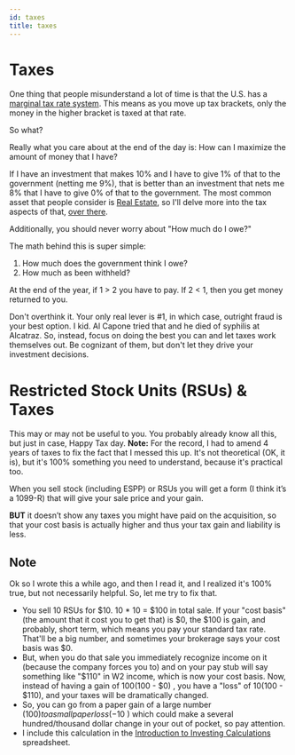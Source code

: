 ```yaml
---
id: taxes
title: taxes
---
```


# Taxes

One thing that people misunderstand a lot of time is that the U.S. has a [marginal tax rate system](https://investinganswers.com/financial-dictionary/tax-center/marginal-tax-rate-2136).  This means as you move up tax brackets, only the money in the higher bracket is taxed at that rate.

So what?

Really what you care about at the end of the day is:  How can I maximize the amount of money that I have?

If I have an investment that makes 10% and I have to give 1% of that to the government (netting me 9%), that is better than an investment that nets me 8% that I have to give 0% of that to the government.  The most common asset that people consider is [Real Estate](realestate.md), so I'll delve more into the tax aspects of that, [over there](realestate.md#taxes).

Additionally, you should never worry about "How much do I owe?"

The math behind this is super simple:
1. How much does the government think I owe?
2. How much as been withheld?  

At the end of the year, if 1 > 2 you have to pay.  If 2 < 1, then you get money returned to you.  

Don't overthink it.  Your only real lever is #1, in which case, outright fraud is your best option.  I kid.  Al Capone tried that and he died of syphilis at Alcatraz.  So, instead, focus on doing the best you can and let taxes work themselves out.  Be cognizant of them, but don't let they drive your investment decisions.

# Restricted Stock Units (RSUs) & Taxes

This may or may not be useful to you.  You probably already know all this, but just in case, Happy Tax day.
  **Note:**  For the record, I had to amend 4 years of taxes to fix the fact that I messed this up.  It's not theoretical (OK, it is), but it's 100% something you need to understand, because it's practical too.

When you sell stock (including ESPP) or RSUs you will get a form (I think it’s a 1099-R) that will give your sale price and your gain.  

**BUT** it doesn’t show any taxes you might have paid on the acquisition, so that your cost basis is actually higher and thus your tax gain and liability is less.
	
## Note  

Ok so I wrote this a while ago, and then I read it, and I realized it's 100% true, but not necessarily helpful.  So, let me try to fix that. 
* You sell 10 RSUs for $10.  10 * 10 = $100 in total sale.  If your "cost basis" (the amount that it cost you to get that) is $0, the $100 is gain, and probably, short term, which means you pay your standard tax rate.  That'll be a big number, and sometimes your brokerage says your cost basis was $0.
* But, when you do that sale you immediately recognize income on it (because the company forces you to) and on your pay stub will say something like "$110" in W2 income, which is now your cost basis.  Now, instead of having a gain of $100 ($100 - $0) , you have a "loss" of $10 ($100 - $110), and your taxes will be dramatically changed.
* So, you can go from a paper gain of a large number ($100) to a small paper loss ( -$10 ) which could make a several hundred/thousand dollar change in your out of pocket, so pay attention.
* I include this calculation in the [Introduction to Investing Calculations](https://docs.google.com/spreadsheets/d/1y3HWSfN4bGt7S5OjlKtTXmiEOeoyn44JVXM31QebP1w/edit?usp=sharing) spreadsheet.
